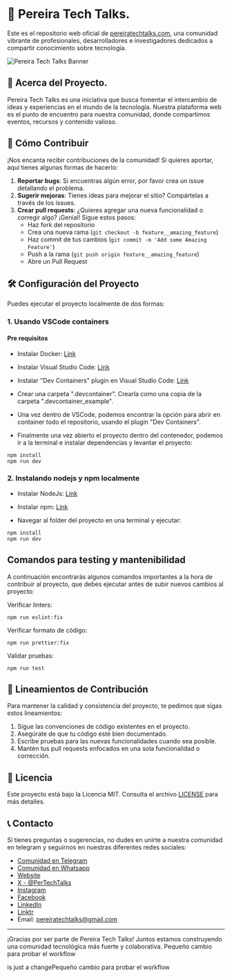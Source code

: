 # 🚀 Pereira Tech Talks.

Este es el repositorio web oficial de [pereiratechtalks.com](https://pereiratechtalks.com), una comunidad vibrante de profesionales, desarrolladores e investigadores dedicados a compartir conocimiento sobre tecnología.

![Pereira Tech Talks Banner](readme-banner.png)

## 🌟 Acerca del Proyecto.

Pereira Tech Talks es una iniciativa que busca fomentar el intercambio de ideas y experiencias en el mundo de la tecnología. Nuestra plataforma web es el punto de encuentro para nuestra comunidad, donde compartimos eventos, recursos y contenido valioso.

## 🤝 Cómo Contribuir

¡Nos encanta recibir contribuciones de la comunidad! Si quieres aportar, aquí tienes algunas formas de hacerlo:

1. **Reportar bugs**: Si encuentras algún error, por favor crea un issue detallando el problema.
2. **Sugerir mejoras**: Tienes ideas para mejorar el sitio? Compártelas a través de los issues.
3. **Crear pull requests**: ¿Quieres agregar una nueva funcionalidad o corregir algo? ¡Genial! Sigue estos pasos:
   - Haz fork del repositorio
   - Crea una nueva rama (`git checkout -b feature__amazing_feature`)
   - Haz commit de tus cambios (`git commit -m 'Add some Amazing Feature'`)
   - Push a la rama (`git push origin feature__amazing_feature`)
   - Abre un Pull Request

## 🛠 Configuración del Proyecto

Puedes ejecutar el proyecto localmente de dos formas:

### 1. Usando VSCode containers

#### Pre requisitos

- Instalar Docker: [Link](https://docs.docker.com/engine/install/)
- Instalar Visual Studio Code: [Link](https://code.visualstudio.com/download)
- Instalar "Dev Containers" plugin en Visual Studio Code: [Link](https://marketplace.visualstudio.com/items?itemName=ms-vscode-remote.remote-containers)
- Crear una carpeta ".devcontainer". Crearla como una copia de la carpeta ".devcontainer_example".
- Una vez dentro de VSCode, podemos encontrar la opción para abrir en container todo el repositorio, usando el plugin "Dev Containers".

- Finalmente una vez abierto el proyecto dentro del contenedor, podemos ir a la terminal e instalar dependencias y levantar el proyecto:

```
npm install
npm run dev
```

### 2. Instalando nodejs y npm localmente

- Instalar NodeJs: [Link](https://nodejs.org)
- Instalar npm: [Link](https://docs.npmjs.com/downloading-and-installing-node-js-and-npm)

- Navegar al folder del proyecto en una terminal y ejecutar:

```
npm install
npm run dev
```

## Comandos para testing y mantenibilidad

A continuación encontrarás algunos comandos importantes a la hora de contribuir al proyecto, que debes ejecutar antes de subir nuevos cambios al proyecto:

Verificar linters:

```
npm run eslint:fix
```

Verificar formato de código:

```
npm run prettier:fix
```

Validar pruebas:

```
npm run test
```

## 📜 Lineamientos de Contribución

Para mantener la calidad y consistencia del proyecto, te pedimos que sigas estos lineamientos:

1. Sigue las convenciones de código existentes en el proyecto.
2. Asegúrate de que tu código esté bien documentado.
3. Escribe pruebas para las nuevas funcionalidades cuando sea posible.
4. Mantén tus pull requests enfocados en una sola funcionalidad o corrección.

## 📝 Licencia

Este proyecto está bajo la Licencia MIT. Consulta el archivo [LICENSE](LICENSE) para más detalles.

## 📞 Contacto

Si tienes preguntas o sugerencias, no dudes en unirte a nuestra comunidad en telegram y seguirnos en nuestras diferentes redes sociales:

- [Comunidad en Telegram](https://t.me/PerTechTalks)
- [Comunidad en Whatsapp](https://chat.whatsapp.com/EzYAadvUWyVBHt3m1FU77U)
- [Website](https://www.pereiratechtalks.com/)
- [X - @PerTechTalks](https://x.com/pertechtalks)
- [Instagram](https://www.instagram.com/pertechtalks)
- [Facebook](https://www.facebook.com/PerTechTalks)
- [LinkedIn](https://www.linkedin.com/company/35508463/)
- [Linktr](https://linktr.ee/pertechtalks)
- Email: pereiratechtalks@gmail.com

---

¡Gracias por ser parte de Pereira Tech Talks! Juntos estamos construyendo una comunidad tecnológica más fuerte y colaborativa.
Pequeño cambio para probar el workflow

is just a changePequeño cambio para probar el workflow
